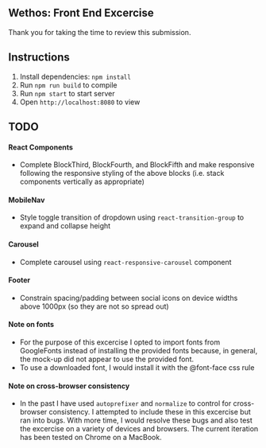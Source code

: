 ## Wethos: Front End Excercise
Thank you for taking the time to review this submission.

## Instructions
1. Install dependencies: `npm install`
2. Run `npm run build` to compile
3. Run `npm start` to start server
4. Open `http://localhost:8080` to view

## TODO

#### React Components
 * Complete BlockThird, BlockFourth, and BlockFifth and make responsive following the responsive styling of the above blocks (i.e. stack components vertically as appropriate)

#### MobileNav
 * Style toggle transition of dropdown using `react-transition-group` to expand and collapse height
 
#### Carousel
 * Complete carousel using `react-responsive-carousel` component
 
#### Footer
 * Constrain spacing/padding between social icons on device widths above 1000px (so they are not so spread out)

#### Note on fonts
  * For the purpose of this excercise I opted to import fonts from GoogleFonts instead of installing the provided fonts because, in general, the mock-up did not appear to use the provided font.
  * To use a downloaded font, I would install it with the @font-face css rule
  
#### Note on cross-browser consistency
 * In the past I have used `autoprefixer` and `normalize` to control for cross-browser consistency. I attempted to include these in this excercise but ran into bugs. With more time, I would resolve these bugs and also test the excercise on a variety of devices and browsers. The current iteration has been tested on Chrome on a MacBook.
